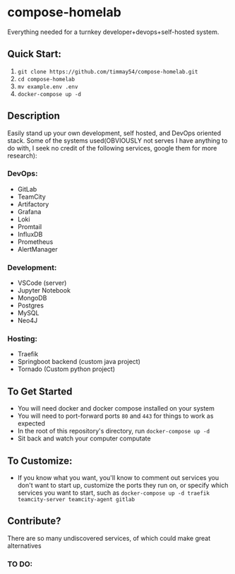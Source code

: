 # compose-homelab
Everything needed for a turnkey developer+devops+self-hosted system.

## Quick Start: 
1. `git clone https://github.com/timmay54/compose-homelab.git`
2. `cd compose-homelab`
3. `mv example.env .env`
4. `docker-compose up -d`

## Description
Easily stand up your own development, self hosted, and DevOps oriented stack. 
Some of the systems used(OBVIOUSLY not serves I have anything to do with, I seek no credit of the following services, google them for more research):
### DevOps:
  * GitLab
  * TeamCity
  * Artifactory
  * Grafana
  * Loki
  * Promtail
  * InfluxDB
  * Prometheus
  * AlertManager
### Development:
  * VSCode (server)
  * Jupyter Notebook
  * MongoDB
  * Postgres
  * MySQL
  * Neo4J
### Hosting:
  * Traefik
  * Springboot backend (custom java project)
  * Tornado (Custom python project)

## To Get Started
* You will need docker and docker compose installed on your system
* You will need to port-forward ports `80` and `443` for things to work as expected
* In the root of this repository's directory, run `docker-compose up -d`
* Sit back and watch your computer computate

## To Customize: 
* If you know what you want, you'll know to comment out services you don't want to start up, customize the ports they run on, or specify which services you want to start, such as `docker-compose up -d traefik teamcity-server teamcity-agent gitlab`

## Contribute?
There are so many undiscovered services, of which could make great alternatives
### TO DO: